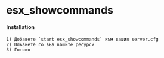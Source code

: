 # esx_showcommands


#### Installation
```
1) Добавете `start esx_showcommands` към вашия server.cfg
2) Плъзнете го във вашите ресурси
3) Готово
```
